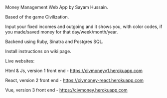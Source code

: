 Money Management Web App by Sayam Hussain.

Based of the game Civilization.

Input your fixed incomes and outgoing and it shows you, with color codes, if you made/saved money for that day/week/month/year.

Backend using Ruby, Sinatra and Postgres SQL.

Install instructions on wiki page.

Live websites:

Html & Js, version 1 front end - https://civmoneyv1.herokuapp.com

React, version 2 front end - https://civmoney-react.herokuapp.com

Vue, version 3 front end - https://civmoney.herokuapp.com
